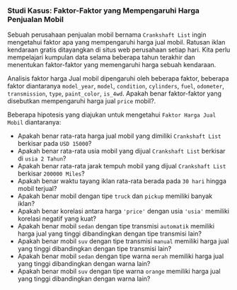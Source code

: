 ### Studi Kasus: Faktor-Faktor yang Mempengaruhi Harga Penjualan Mobil

Sebuah perusahaan penjualan mobil bernama `Crankshaft List` ingin mengetahui faktor apa yang mempengaruhi harga jual mobil. Ratusan iklan kendaraan gratis ditayangkan di situs web perusahaan setiap hari. Kita perlu mempelajari kumpulan data selama beberapa tahun terakhir dan menentukan faktor-faktor yang memengaruhi harga sebuah kendaraan.

Analisis faktor harga Jual mobil dipengaruhi oleh beberapa faktor, beberapa faktor diantaranya `model_year`, `model`, `condition`, `cylinders`, `fuel`, `odometer`, `transmission`, `type`, `paint_color`, `is_4wd`. Apakah benar faktor-faktor yang disebutkan mempengaruhi harga jual `price` mobil?.

Beberapa hipotesis yang diajukan untuk mengetahui `Faktor Harga Jual Mobil` diantaranya:
- Apakah benar rata-rata harga jual mobil yang dimiliki `Crankshaft List` berkisar pada `USD 15000`?
- Apakah benar rata-rata usia mobil yang dijual `Crankshaft List` berkisar di `usia 2 Tahun`?
- Apakah benar rata-rata jarak tempuh mobil yang dijual `Crankshaft List` berkisar `200000 Miles`?
- Apakah benar waktu tayang iklan rata-rata berada pada `30 hari` hingga mobil terjual?
- Apakah benar mobil dengan tipe `truck` dan `pickup` memiliki banyak iklan?
- Apakah benar korelasi antara harga `'price'` dengan usia `'usia'` memiliki korelasi negatif yang kuat?
- Apakah benar mobil `sedan` dengan tipe transmisi `automatik` memiliki harga jual yang tinggi dibandingkan dengan tipe transmisi lain?
- Apakah benar mobil `suv` dengan tipe transmisi `manual` memiliki harga jual yang tinggi dibandingkan dengan tipe transmisi lain?
- Apakah benar mobil `sedan` dengan tipe warna `merah` memiliki harga jual yang tinggi dibandingkan dengan warna lain?
- Apakah benar mobil `suv` dengan tipe warna `orange` memiliki harga jual yang tinggi dibandingkan dengan warna lain?